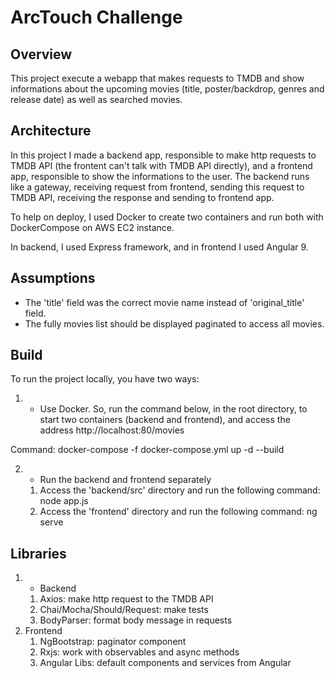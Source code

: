 <h1>ArcTouch Challenge</h1>

<h2>Overview</h2>
This project execute a webapp that makes requests to TMDB and show informations about the upcoming movies (title, poster/backdrop, genres and release date) as well as searched movies.

<h2>Architecture</h2>
In this project I made a backend app, responsible to make http requests to TMDB API (the frontent can't talk with TMDB API directly), and a frontend app, responsible to show the informations to the user. The backend runs like a gateway, receiving request from frontend, sending this request to TMDB API, receiving the response and sending to frontend app.

To help on deploy, I used Docker to create two containers and run both with DockerCompose on AWS EC2 instance.

In backend, I used Express framework, and in frontend I used Angular 9.

<h2>Assumptions</h2>

- The 'title' field was the correct movie name instead of 'original_title' field.
- The fully movies list should be displayed paginated to access all movies.

<h2>Build</h2>

To run the project locally, you have two ways:

1. - Use Docker. So, run the command below, in the root directory, to start two containers (backend and frontend), and access the address http://localhost:80/movies

Command: docker-compose -f docker-compose.yml up -d --build

2. - Run the backend and frontend separately
   1. Access the 'backend/src' directory and run the following command: node app.js
   2. Access the 'frontend' directory and run the following command: ng serve

<h2>Libraries</h2>

1. - Backend
   1. Axios: make http request to the TMDB API
   2. Chai/Mocha/Should/Request: make tests
   3. BodyParser: format body message in requests
2. Frontend
   1. NgBootstrap: paginator component
   2. Rxjs: work with observables and async methods
   3. Angular Libs: default components and services from Angular 